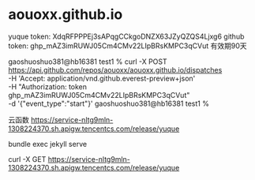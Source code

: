 # aouoxx.github.io


yuque token: XdqRFPPPEj3sAPqgCCkgoDNZX63JZyQZQS4Ljxg6
github token: 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  有效期90天


gaoshuoshuo381@hb16381 test1 % curl -X POST https://api.github.com/repos/aouoxx/aouoxx.github.io/dispatches \
     -H 'Accept: application/vnd.github.everest-preview+json' \
     -H "Authorization: token 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" \
     -d '{"event_type":"start"}'
gaoshuoshuo381@hb16381 test1 %



云函数
https://service-nltg9mln-1308224370.sh.apigw.tencentcs.com/release/yuque

bundle exec jekyll serve


curl -X GET https://service-nltg9mln-1308224370.sh.apigw.tencentcs.com/release/yuque